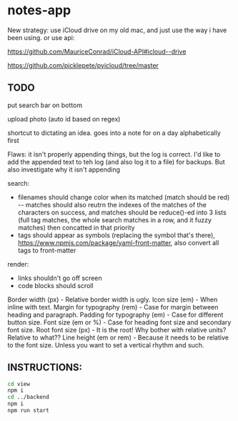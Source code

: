 # notes-app

New strategy: use iCloud drive on my old mac, and just use the way i have been using. or use api:

https://github.com/MauriceConrad/iCloud-API#icloud--drive

https://github.com/picklepete/pyicloud/tree/master

## TODO

put search bar on bottom

upload photo (auto id based on regex)

shortcut to dictating an idea. goes into a note for on a day alphabetically first

Flaws: it isn't properly appending things, but the log is correct. I'd like to add the appended text to teh log (and also log it to a file) for backups. But also investigate why it isn't appending

search:
- filenames should change color when its matched (match should be red) -- matches should also reutrn the indexes of the matches of the characters on success, and matches should be reduce()-ed into 3 lists (full tag matches, the whole search matches in a row, and it fuzzy matches) then concatted in that priority
- tags should appear as symbols (replacing the symbol that's there), https://www.npmjs.com/package/yaml-front-matter, also convert all tags to front-matter

render:
- links shouldn't go off screen
- code blocks should scroll

Border width (px) - Relative border width is ugly.
Icon size (em) - When inline with text.
Margin for typography (rem) - Case for margin between heading and paragraph.
Padding for typography (em) - Case for different button size.
Font size (em or %) - Case for heading font size and secondary font size.
Root font size (px) - It is the root! Why bother with relative units? Relative to what??
Line height (em or rem) - Because it needs to be relative to the font size. Unless you want to set a vertical rhythm and such.


## INSTRUCTIONS:

```bash
cd view
npm i
cd ../backend
npm i
npm run start
```
